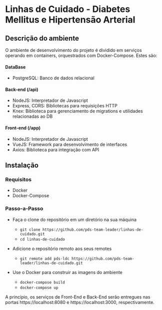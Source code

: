 # Linhas de Cuidado - Diabetes Mellitus e Hipertensão Arterial

## Descrição do ambiente
O ambiente de desenvolvimento do projeto é dividido em serviços operando em containers, orquestrados com Docker-Compose. Estes são:
#### DataBase
- PostgreSQL: Banco de dados relacional
#### Back-end (/api)
- NodeJS: Interpretador de Javascript
- Express, CORS: Bibliotecas para requisições HTTP
- Knex: Biblioteca para gerenciamento de migrations e utilidades relacionadas ao DB
#### Front-end (/app)
- NodeJS: Interpretador de Javascript
- VueJS: Framework para desenvolvimento de interfaces
- Axios: Biblioteca para integração com API

## Instalação

### Requisitos
- Docker
- Docker-Compose

### Passo-a-Passo
- Faça o clone do repositório em um diretório na sua máquina
    - `git clone https://github.com/pds-team-leader/linhas-de-cuidado.git`
    - `cd linhas-de-cuidado`
    
- Adicione o repositório remoto aos seus remotes
    - `git remote add pds-ldc https://github.com/pds-team-leader/linhas-de-cuidado.git`
    
- Use o Docker para construir as imagens do ambiente
    - `docker-compose build`
    - `docker-compose up`
    
A princípio, os serviços de Front-End e Back-End serão entregues nas portas 
https://localhost:8080
e
https://localhost:3000, respectivamente.
